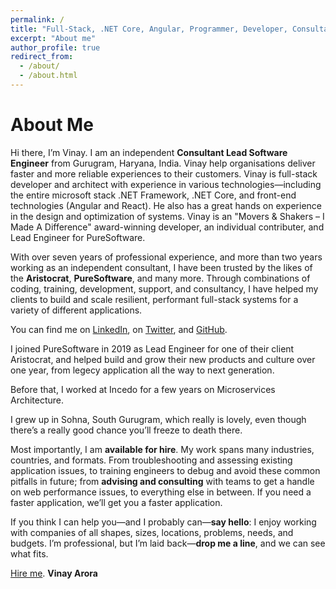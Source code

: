 ```yaml
---
permalink: /
title: "Full-Stack, .NET Core, Angular, Programmer, Developer, Consultant, Trainer, Freelancer"
excerpt: "About me"
author_profile: true
redirect_from: 
  - /about/
  - /about.html
---
```


About Me
======
Hi there, I’m Vinay. I am an independent **Consultant Lead Software Engineer** from Gurugram, Haryana, India. Vinay help organisations deliver faster and more reliable experiences to their customers. Vinay is full-stack developer and architect with experience in various technologies—including the entire microsoft stack .NET Framework, .NET Core, and front-end technologies (Angular and React). He also has a great hands on experience in the design and optimization of systems. Vinay is an "Movers & Shakers – I Made A Difference" award-winning developer, an individual contributer, and Lead Engineer for PureSoftware.

With over seven years of professional experience, and more than two years working as an independent consultant, I have been trusted by the likes of the **Aristocrat**, **PureSoftware**, and many more. Through combinations of coding, training, development, support, and consultancy, I have helped my clients to build and scale resilient, performant full-stack systems for a variety of different applications.

You can find me on [LinkedIn](https://www.linkedin.com/in/vinuarora/), on [Twitter](https://twitter.com/vinaroar), and [GitHub](https://github.com/vinaykarora).

I joined PureSoftware in 2019 as Lead Engineer for one of their client Aristocrat, and helped build and grow their new products and culture over one year, from legecy application all the way to next generation.

Before that, I worked at Incedo for a few years on Microservices Architecture.

I grew up in Sohna, South Gurugram, which really is lovely, even though there’s a really good chance you’ll freeze to death there.

Most importantly, I am **available for hire**. My work spans many industries, countries, and formats. From troubleshooting and assessing existing application issues, to training engineers to debug and avoid these common pitfalls in future; from **advising and consulting** with teams to get a handle on web performance issues, to everything else in between. If you need a faster application, we’ll get you a faster application.

If you think I can help you—and I probably can—**say hello**: I enjoy working with companies of all shapes, sizes, locations, problems, needs, and budgets. I’m professional, but I’m laid back—**drop me a line**, and we can see what fits.

[Hire me](mailto:va@vinayaroratech.com?subject=[Hire]%20Vinay%20Arora).
**Vinay Arora**

